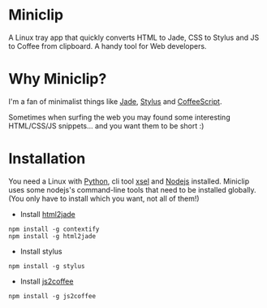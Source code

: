 Miniclip
========

A Linux tray app that quickly converts HTML to Jade, CSS to Stylus and JS to Coffee from clipboard. A handy tool for Web developers.

Why Miniclip?
=============
I'm a fan of minimalist things like [Jade](http://jade-lang.com/), [Stylus](http://learnboost.github.com/stylus/) and [CoffeeScript](http://coffeescript.org/).

Sometimes when surfing the web you may found some interesting HTML/CSS/JS snippets... and you want them to be short :)

Installation
============
You need a Linux with [Python](http://www.python.org/), cli tool [xsel](http://linux.die.net/man/1/xsel) and [Nodejs](http://nodejs.org/) installed.
Miniclip uses some nodejs's command-line tools that need to be installed globally. (You only have to install which you want, not all of them!)

  * Install [html2jade](https://github.com/donpark/html2jade)

```
npm install -g contextify
npm install -g html2jade
```
  * Install stylus

```
npm install -g stylus
```

  * Install [js2coffee](http://js2coffee.org/)

```
npm install -g js2coffee
```
